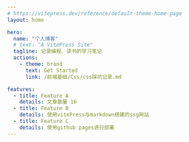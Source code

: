```yaml
---
# https://vitepress.dev/reference/default-theme-home-page
layout: home

hero:
  name: "个人博客"
  # text: "A VitePress Site"
  tagline: 记录编程、读书的学习笔记
  actions:
    - theme: brand
      text: Get Started
      link: /前端基础/Css/css踩坑记录.md

features:
  - title: Feature A
    details: 文章数量 16
  - title: Feature B
    details: 使用vitePress与markdown搭建的ssg网站
  - title: Feature C
    details: 使用github pages进行部署
---
```


